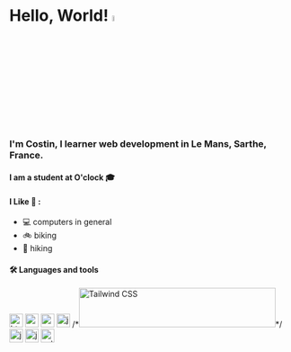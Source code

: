 # Hello, World! <a href="https://www.gautamkrishnar.com/"><img src="https://media.giphy.com/media/hvRJCLFzcasrR4ia7z/giphy.gif" width="5%"></a>  

### I'm Costin, I learner web development in Le Mans, Sarthe, France.
  
#### I am a student at O'clock 🎓

#### I Like 🧡 :
-  💻 computers in general
-  🚲 biking
-  🥾 hiking



#### 🛠️ Languages and tools
<div>
<img src="https://devicons.railway.app/i/html5.svg" alt="html5" width="24" height="24"/>
<img src="https://devicons.railway.app/i/css3.svg" alt="css3" width="24" height="24"/>
<img src="https://devicons.railway.app/i/sass.svg" alt="sass" width="24" height="24"/>
<img src="https://devicons.railway.app/i/javascript.svg" alt="javascript" width="24" height="24"/>
  <picture>
      <source media="(prefers-color-scheme: dark)" srcset="https://raw.githubusercontent.com/tailwindlabs/tailwindcss/HEAD/.github/logo-dark.svg">
      <source media="(prefers-color-scheme: light)" srcset="https://raw.githubusercontent.com/tailwindlabs/tailwindcss/HEAD/.github/logo-light.svg">
      /*<img alt="Tailwind CSS" src="https://raw.githubusercontent.com/tailwindlabs/tailwindcss/HEAD/.github/logo-light.svg" width="350" height="70" style="max-width: 100%;">*/
    </picture>
<img src="https://devicons.railway.app/i/php.svg" alt="javascript" width="24" height="24"/>
<img src="https://devicons.railway.app/i/nginx.svg" alt="javascript" width="24" height="24"/>
<img src="https://www.vectorlogo.zone/logos/sqlite/sqlite-icon.svg" alt="sqlite" width="24" height="24"/>
</div>
